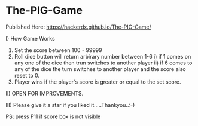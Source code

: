 # The-PIG-Game

Published Here: https://hackerdx.github.io/The-PIG-Game/

I) How Game Works

  1) Set the score between 100 - 99999
  2) Roll dice button will return arbirary number between 1-6
      i) if 1 comes on any one of the dice then trun switches to another player
      ii)  if 6 comes to any of the dice the turn switches to another player and the score also reset to 0.
  3) Player wins if the player's score is greater or equal to the set score.
  
 II) OPEN FOR IMPROVEMENTS.
 
 III) Please give it a star if you liked it.....Thankyou..:-)
 
 PS: press F11 if score box is not visible

